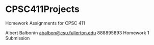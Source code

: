 # CPSC411Projects
Homework Assignments for CPSC 411

Albert Balbon\n
abalbon@csu.fullerton.edu
888895893
Homework 1 Submission
